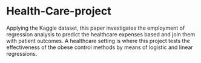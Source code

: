 # Health-Care-project
Applying the Kaggle dataset, this paper investigates the employment of regression analysis to predict the healthcare expenses based and join them with patient outcomes. A healthcare setting is where this project tests the effectiveness of the obese control methods by means of logistic and linear regressions. 

